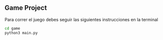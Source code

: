 ## Game Project

Para correr el juego debes seguir las siguientes instrucciones en la terminal

```sh
cd game
python3 main.py
```

